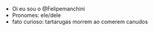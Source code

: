 - Oi eu sou o @Felipemanchini
- Pronomes: ele/dele
- fato curioso: tartarugas morrem ao comerem canudos

